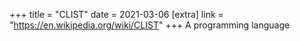 +++
title = "CLIST"
date = 2021-03-06
[extra]
link = "https://en.wikipedia.org/wiki/CLIST"
+++
A programming language

